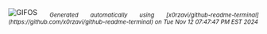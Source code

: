 <div align="justify">
<picture>
    <source media="(prefers-color-scheme: dark)" srcset="https://i.ibb.co/WzFhxgh/output-gif.gif">
    <source media="(prefers-color-scheme: light)" srcset="https://i.ibb.co/WzFhxgh/output-gif.gif">
    <img alt="GIFOS" src="https://i.ibb.co/WzFhxgh/output-gif.gif">
</picture>
<sub><i>Generated automatically using [x0rzavi/github-readme-terminal](https://github.com/x0rzavi/github-readme-terminal) on Tue Nov 12 07:47:47 PM EST 2024</i></sub>
</div>

<!--  -->